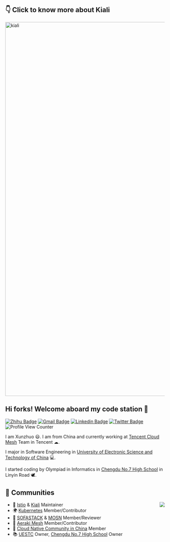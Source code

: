 ## 👇 Click to know more about Kiali 

[<img width="1181" alt="kiali" src="https://user-images.githubusercontent.com/48784001/165825288-4ab0c4d5-4c98-476c-8dc5-e434709e3c3a.png">](https://kiali.io)

<h2>Hi forks! Welcome aboard my code station 🚀 </h2> 

[![Zhihu Badge](https://img.shields.io/badge/-@XunzhuoTalk-1ca0f1?style=flat-square&labelColor=1ca0f1&logo=Zhihu&logoColor=white&link=https://zhihu.com/people/liuxunzhuo/)](https://zhihu.com/people/liuxunzhuo/)
[![Gmail Badge](https://img.shields.io/badge/-Gmail-c14438?style=flat-square&logo=Gmail&logoColor=white&link=mailto:mixdeers@gmail.com)](mailto:mixdeers@gmail.com) [![Linkedin Badge](https://img.shields.io/badge/-liuxunzhuo-blue?style=flat-square&logo=Linkedin&logoColor=white&link=https://www.linkedin.com/in/bitliu/)](https://www.linkedin.com/in/bitliu/) [![Twitter Badge](https://img.shields.io/badge/-liuxunzhuo-1ca0f1?style=flat-square&labelColor=1ca0f1&logo=twitter&logoColor=white&link=https://twitter.com/liuxunzhuo)](https://twitter.com/liuxunzhuo) ![Profile View Counter](https://komarev.com/ghpvc/?username=Xunzhuo)

I am Xunzhuo 😃. I am from China and currently working at [Tencent Cloud Mesh](https://cloud.tencent.com/product/tcm) Team in Tencent ☁. 

I major in Software Engineering in [University of Electronic Science and Technology of China](https://en.uestc.edu.cn/) 💻. 

I started coding by Olympiad in Informatics in [Chengdu No.7 High School](http://www.cdqz.net/) in Linyin Road 🕊.

## 👯 Communities
<img align="right" src="https://github-readme-stats.vercel.app/api?username=xunzhuo">

* 🚀 [Istio](https://github.com/istio) &  [Kiali](https://github.com/kiali)  Maintainer
* 🌍 [Kubernetes](https://github.com/kubernetes) Member/Contributor
* 🌙 [SOFASTACK](https://github.com/sofastack) & [MOSN](https://github.com/mosn) Member/Reviewer 
* 🌳 [Aeraki Mesh](https://github.com/aeraki-mesh) Member/Contributor 
* 🤝 [Cloud Native Community in China](https://github.com/cloudnativeto) Member 
* 📚 [UESTC](https://github.com/uestcer) Owner, [Chengdu No.7 High School](https://github.com/no7er) Owner 
